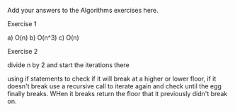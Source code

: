Add your answers to the Algorithms exercises here.

Exercise 1

a) O(n)
b) O(n^3)
c) O(n) 


Exercise 2


divide n by 2 and start the iterations there

using if statements to check if it will break at a higher or lower floor, if it doesn't break use a recursive call to iterate again and check until the egg finally breaks. WHen it breaks return the floor that it previously didn't break on.
